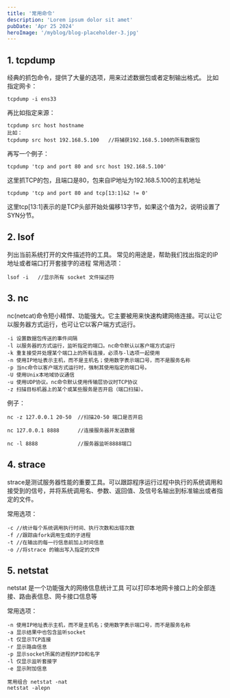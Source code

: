 ```yaml
---
title: '常用命令'
description: 'Lorem ipsum dolor sit amet'
pubDate: 'Apr 25 2024'
heroImage: '/myblog/blog-placeholder-3.jpg'
---
```


## 1. tcpdump
经典的抓包命令，提供了大量的选项，用来过滤数据包或者定制输出格式。
比如指定网卡：
```shell
tcpdump -i ens33
```
再比如指定来源：
```shell
tcpdump src host hostname
比如：
tcpdump src host 192.168.5.100   //将捕获192.168.5.100的所有数据包
```

再写一个例子：
```shell
tcpdump 'tcp and port 80 and src host 192.168.5.100'
```
这里抓TCP的包，且端口是80，包来自IP地址为192.168.5.100的主机地址

```
tcpdump 'tcp and port 80 and tcp[13:1]&2 != 0'
```
这里tcp[13:1]表示的是TCP头部开始处偏移13字节，如果这个值为2，说明设置了SYN分节。

## 2. lsof
列出当前系统打开的文件描述符的工具。
常见的用途是，帮助我们找出指定的IP地址或者端口打开套接字的进程
常用选项：
```shell
lsof -i   //显示所有 socket 文件描述符
```

## 3. nc
nc(netcat)命令短小精悍、功能强大。它主要被用来快速构建网络连接。可以让它以服务器方式运行，也可让它以客户端方式运行。
```
-i 设置数据包传送的事件间隔
-l 以服务器的方式运行，监听指定的端口。nc命令默认以客户端方式运行
-k 重复接受并处理某个端口上的所有连接，必须与-l选项一起使用
-n 使用IP地址表示主机，而不是主机名；使用数字表示端口号，而不是服务名称
-p 当nc命令以客户端方式运行时，强制其使用指定的端口号。
-U 使用Unix本地域协议通信
-u 使用UDP协议。nc命令默认使用传输层协议时TCP协议
-z 扫描目标机器上的某个或某些服务是否开启（端口扫描）。
```
例子：
```
nc -z 127.0.0.1 20-50  //扫描20-50 端口是否开启

nc 127.0.0.1 8888      //连接服务器并发送数据

nc -l 8888             //服务器监听8888端口
```

## 4. strace 
strace是测试服务器性能的重要工具。可以跟踪程序运行过程中执行的系统调用和接受到的信号，并将系统调用名、参数、返回值、及信号名输出到标准输出或者指定的文件。

常用选项：
```shell
-c //统计每个系统调用执行时间、执行次数和出错次数
-f //跟踪由fork调用生成的子进程
-t //在输出的每一行信息前加上时间信息
-o //将strace 的输出写入指定的文件

```

## 5. netstat

netstat 是一个功能强大的网络信息统计工具
可以打印本地网卡接口上的全部连接、路由表信息、网卡接口信息等

常用选项：
```shell
-n 使用IP地址表示主机，而不是主机名；使用数字表示端口号，而不是服务名称
-a 显示结果中也包含监听socket
-t 仅显示TCP连接
-r 显示路由信息
-p 显示socket所属的进程的PID和名字
-l 仅显示监听套接字
-e 显示附加信息

常用组合 netstat -nat
netstat -alepn
```
